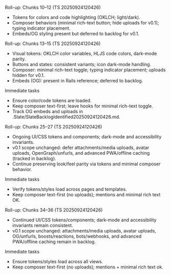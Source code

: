 Roll-up: Chunks 10–12 (TS 20250924120426)
- Tokens for colors and code highlighting (OKLCH; light/dark).
- Composer behaviors (minimal rich-text button; hide uploads for v0.1); typing indicator placement.
- Embeds/OG styling present but deferred to backlog for v0.1.

Roll-up: Chunks 13–15 (TS 20250924120426)
- Visual tokens: OKLCH color variables, HLJS code colors, dark-mode parity.
- Buttons and states: consistent variants; icon dark-mode handling.
- Composer: minimal rich-text toggle; typing indicator placement; uploads hidden for v0.1.
- Embeds (OG): present in Rails reference; deferred to backlog.

Immediate tasks
- Ensure color/code tokens are loaded.
- Keep composer text-first; leave hooks for minimal rich-text toggle.
- Track OG embeds and uploads in .Slate/SlateBacklogIdentified20250924120426.md.

Roll-up: Chunks 25–27 (TS 20250924120426)
- Ongoing UI/CSS tokens and components; dark-mode and accessibility invariants.
- v0.1 scope unchanged: defer attachments/media uploads, avatar uploads, OpenGraph/unfurls, and advanced PWA/offline caching (tracked in backlog).
- Continue preserving look/feel parity via tokens and minimal composer behavior.

Immediate tasks
- Verify tokens/styles load across pages and templates.
- Keep composer text-first (no uploads); mentions and minimal rich text OK.

Roll-up: Chunks 34–36 (TS 20250924120426)
- Continued UI/CSS tokens/components; dark-mode and accessibility invariants remain consistent.
- v0.1 scope unchanged: attachments/media uploads, avatar uploads, OG/unfurls, boosts/reactions, bots/webhooks, and advanced PWA/offline caching remain in backlog.

Immediate tasks
- Ensure tokens/styles load across all views.
- Keep composer text-first (no uploads); mentions + minimal rich text ok.
